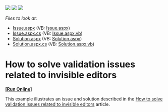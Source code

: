 <!-- default badges list -->
![](https://img.shields.io/endpoint?url=https://codecentral.devexpress.com/api/v1/VersionRange/128532066/12.2.10%2B)
[![](https://img.shields.io/badge/Open_in_DevExpress_Support_Center-FF7200?style=flat-square&logo=DevExpress&logoColor=white)](https://supportcenter.devexpress.com/ticket/details/E4739)
[![](https://img.shields.io/badge/📖_How_to_use_DevExpress_Examples-e9f6fc?style=flat-square)](https://docs.devexpress.com/GeneralInformation/403183)
<!-- default badges end -->
<!-- default file list -->
*Files to look at*:

* [Issue.aspx](./CS/Issue.aspx) (VB: [Issue.aspx](./VB/Issue.aspx))
* [Issue.aspx.cs](./CS/Issue.aspx.cs) (VB: [Issue.aspx.vb](./VB/Issue.aspx.vb))
* [Solution.aspx](./CS/Solution.aspx) (VB: [Solution.aspx](./VB/Solution.aspx))
* [Solution.aspx.cs](./CS/Solution.aspx.cs) (VB: [Solution.aspx.vb](./VB/Solution.aspx.vb))
<!-- default file list end -->
# How to solve validation issues related to invisible editors
<!-- run online -->
**[[Run Online]](https://codecentral.devexpress.com/e4739/)**
<!-- run online end -->


<p>This example illustrates an issue and solution described in the <a href="https://www.devexpress.com/Support/Center/p/KA18790">How to solve validation issues related to invisible editors</a> article.</p>

<br/>


